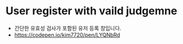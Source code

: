 # User register with vaild judgemne
+ 간단한 유효성 검사가 포함된 유저 등록 창입니다.
+ <a src ='https://codepen.io/kim7720/pen/LYQNbRd'>https://codepen.io/kim7720/pen/LYQNbRd</a>
